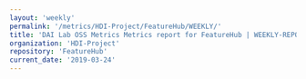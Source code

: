```yaml
---
layout: 'weekly'
permalink: '/metrics/HDI-Project/FeatureHub/WEEKLY/'
title: 'DAI Lab OSS Metrics Metrics report for FeatureHub | WEEKLY-REPORT-2019-03-24'
organization: 'HDI-Project'
repository: 'FeatureHub'
current_date: '2019-03-24'
---
```

